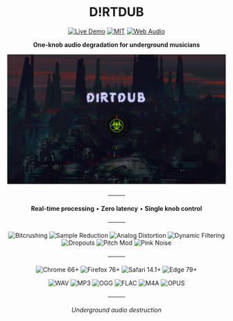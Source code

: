 <div align="center">

# D!RTDUB

[![Live Demo](https://img.shields.io/badge/LIVE-0a0a1a?style=for-the-badge&logoColor=ccccff)](https://bxavaby.github.io/dirtdub)
[![MIT](https://img.shields.io/badge/MIT-ff6600?style=for-the-badge)](LICENSE)
[![Web Audio](https://img.shields.io/badge/Web_Audio-ccccff?style=for-the-badge&logoColor=0a0a1a)](https://developer.mozilla.org/en-US/docs/Web/API/Web_Audio_API)

**One-knob audio degradation for underground musicians**

<img src="ss/ss.png" alt="D!RTDUB Interface" width="700">

────

**Real-time processing** • **Zero latency** • **Single knob control**

────

![Bitcrushing](https://img.shields.io/badge/Bitcrushing-0a0a1a?style=flat-square&logoColor=ccccff)
![Sample Reduction](https://img.shields.io/badge/Sample_Reduction-0a0a1a?style=flat-square&logoColor=ccccff)
![Analog Distortion](https://img.shields.io/badge/Analog_Distortion-0a0a1a?style=flat-square&logoColor=ccccff)
![Dynamic Filtering](https://img.shields.io/badge/Dynamic_Filtering-0a0a1a?style=flat-square&logoColor=ccccff)
![Dropouts](https://img.shields.io/badge/Dropouts-0a0a1a?style=flat-square&logoColor=ccccff)
![Pitch Mod](https://img.shields.io/badge/Pitch_Mod-0a0a1a?style=flat-square&logoColor=ccccff)
![Pink Noise](https://img.shields.io/badge/Pink_Noise-0a0a1a?style=flat-square&logoColor=ccccff)

────

![Chrome 66+](https://img.shields.io/badge/Chrome_66+-ff6600?style=flat-square)
![Firefox 76+](https://img.shields.io/badge/Firefox_76+-ff6600?style=flat-square)
![Safari 14.1+](https://img.shields.io/badge/Safari_14.1+-ff6600?style=flat-square)
![Edge 79+](https://img.shields.io/badge/Edge_79+-ff6600?style=flat-square)

![WAV](https://img.shields.io/badge/WAV-ccccff?style=flat-square&logoColor=0a0a1a)
![MP3](https://img.shields.io/badge/MP3-ccccff?style=flat-square&logoColor=0a0a1a)
![OGG](https://img.shields.io/badge/OGG-ccccff?style=flat-square&logoColor=0a0a1a)
![FLAC](https://img.shields.io/badge/FLAC-ccccff?style=flat-square&logoColor=0a0a1a)
![M4A](https://img.shields.io/badge/M4A-ccccff?style=flat-square&logoColor=0a0a1a)
![OPUS](https://img.shields.io/badge/OPUS-ccccff?style=flat-square&logoColor=0a0a1a)

────

*Underground audio destruction*

</div>
